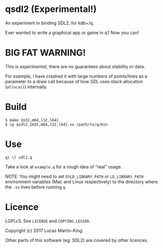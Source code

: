 qsdl2 (Experimental!)
=====================

An experiment in binding SDL2, for kdb+/q.

Ever wanted to write a graphical app or game in q? Now you can!

# BIG FAT WARNING!

This is *experimental*, there are no guarantees about stability or data.

For example, I have crashed it with large numbers of points/lines as a
parameter to a draw call because of how SDL uses stack allocation (`alloca()`) internally.


# Build

    $ make {m32,m64,l32,l64}
    $ cp qsdl2_{m32,m64,l32,l64}.so /path/to/q/bin

# Use

    q) \l sdl2.q

Take a look at `example.q` for a rough idea of "real" usage.

NOTE: You might need to set `DYLD_LIBRARY_PATH` or `LD_LIBRARY_PATH` environment variables
(Mac and Linux respectively) to the directory where the `.so` lives before running `q`.

# Licence

LGPLv3. See `LICENSE` and `COPYING.LESSER`.

Copyright (c) 2017 Lucas Martin-King.

Other parts of this software (eg: SDL2) are covered by other licences.
